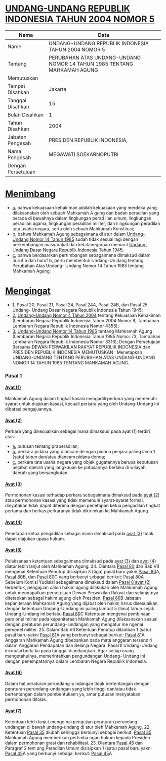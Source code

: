 # [UNDANG-UNDANG REPUBLIK INDONESIA TAHUN 2004 NOMOR 5](http://example.org/legal/peraturan/uu/2004/5)

| Nama | Data |
| ------ | ----- |
|Name|UNDANG-UNDANG REPUBLIK INDONESIA TAHUN 2004 NOMOR 5|
|Tentang| PERUBAHAN ATAS UNDANG-UNDANG NOMOR 14 TAHUN 1985 TENTANG MAHKAMAH AGUNG|
|Memutuskan||
|Tempat Disahkan|Jakarta|
|Tanggal Disahkan|15|
|Bulan Disahkan|1|
|Tahun Disahkan|2004|
|Jabatan Pengesah|PRESIDEN REPUBLIK INDONESIA,|
|Nama Pengesah|MEGAWATI SOEKARNOPUTRI|
|Dengan Persetujuan||
# [Menimbang](http://example.org/legal/peraturan/uu/2004/5/menimbang)

* [a.](http://example.org/legal/peraturan/uu/2004/5/menimbang/huruf/a) bahwa kekuasaan kehakiman adalah kekuasaan yang merdeka yang dilaksanakan oleh sebuah Mahkamah A gung dan badan peradilan yang berada di bawahnya dalam lingkungan perad ilan umum, lingkungan peradilan agama, lingkungan peradilan militer, dan li ngkungan peradilan tata usaha negara, serta oleh sebuah Mahkamah Konstitusi;
* [b.](http://example.org/legal/peraturan/uu/2004/5/menimbang/huruf/b) bahwa Mahkamah Agung sebagaimana di atur dalam [Undang-Undang Nomor 14 Tahun 1985](http://example.org/legal/peraturan/uu/1985/14) sudah tidak sesuai lagi dengan perkembangan masyarakat dan ketatanegaraan menurut [Undang-Undang Dasar Negara Republik Indonesia Tahun 1945](http://example.org/legal/peraturan/uu);
* [c.](http://example.org/legal/peraturan/uu/2004/5/menimbang/huruf/c) bahwa berdasarkan pertimbangan sebagaimana dimaksud dalam huruf a dan huruf b, perlu membentuk Undang-Un dang tentang Perubahan Atas Undang- Undang Nomor 14 Tahun 1985 tentang Mahkamah Agung;
# [Mengingat](http://example.org/legal/peraturan/uu/2004/5/mengingat)

* [1.](http://example.org/legal/peraturan/uu/2004/5/mengingat/huruf/0001) Pasal 20, Pasal 21, Pasal 24, Pasal 24A, Pasal 24B, dan Pasal 25 Undang- Undang Dasar Negara Republik Indonesia Tahun 1945;
* [2.](http://example.org/legal/peraturan/uu/2004/5/mengingat/huruf/0002) [Undang-Undang Nomor 4 Tahun 2004](http://example.org/legal/peraturan/uu/2004/4) tentang Kekuasaan Kehakiman (Lembaran Negara Republik Indonesia Tahun 2004 Nomor 8, Tambahan Lembaran Negara Republik Indonesia Nomor 4358);
* [3.](http://example.org/legal/peraturan/uu/2004/5/mengingat/huruf/0003) [Undang-Undang Nomor 14 Tahun 1985](http://example.org/legal/peraturan/uu/1985/14) tentang Mahkamah Agung (Lembaran Negara Republik Indonesia Tahun 1985 Nomor 73, Tambahan Lembaran Negara Republik Indonesia Nomor 3316); Dengan Persetujuan Bersama DEWAN PERWAKILAN RAKYAT REPUBLIK INDONESIA dan PRESIDEN REPUBLIK INDONESIA MEMUTUSKAN : Menetapkan : UNDANG-UNDANG TENTANG PERUBAHAN ATAS UNDANG-UNDANG NOMOR 14 TAHUN 1985 TENTANG MAHKAMAH AGUNG.

### [Pasal 1](http://example.org/legal/peraturan/uu/2004/5/pasal/0001)

#### [Ayat (1)](http://example.org/legal/peraturan/uu/2004/5/pasal/0001/versi/20040115/ayat/0001)
Mahkamah Agung dalam tingkat kasasi mengadili perkara yang memenuhi syarat untuk diajukan kasasi, kecuali perkara yang oleh Undang-Undang ini dibatasi pengajuannya.

#### [Ayat (2)](http://example.org/legal/peraturan/uu/2004/5/pasal/0001/versi/20040115/ayat/0002)
Perkara yang dikecualikan sebagai mana dimaksud pada ayat (1) terdiri atas:
* [a.](http://example.org/legal/peraturan/uu/2004/5/pasal/0001/versi/20040115/ayat/0002/huruf/a) putusan tentang praperadilan;
* [b.](http://example.org/legal/peraturan/uu/2004/5/pasal/0001/versi/20040115/ayat/0002/huruf/b) perkara pidana yang diancam de ngan pidana penjara paling lama 1 (satu) tahun dan/atau diancam pidana denda;
* [c.](http://example.org/legal/peraturan/uu/2004/5/pasal/0001/versi/20040115/ayat/0002/huruf/c) perkara tata usaha negara yang objek gugatannya berupa keputusan pejabat daerah yang jangkauan ke putusannya berlaku di wilayah daerah yang bersangkutan.

#### [Ayat (3)](http://example.org/legal/peraturan/uu/2004/5/pasal/0001/versi/20040115/ayat/0003)
Permohonan kasasi terhadap perkara sebagaimana dimaksud pada [ayat (2)](http://example.org/legal/peraturan/uu/2004/5/pasal/0001/versi/20040115/ayat/0002) atau permohonan kasasi yang tidak memenuhi syarat-syarat formal, dinyatakan tidak dapat diterima dengan penetapan ketua pengadilan tingkat pertama dan berkas perkaranya tidak dikirimkan ke Mahkamah Agung.

#### [Ayat (4)](http://example.org/legal/peraturan/uu/2004/5/pasal/0001/versi/20040115/ayat/0004)
Penetapan ketua pengadilan sebagai mana dimaksud pada [ayat (3)](http://example.org/legal/peraturan/uu/2004/5/pasal/0001/versi/20040115/ayat/0003) tidak dapat diajukan upaya hukum.

#### [Ayat (5)](http://example.org/legal/peraturan/uu/2004/5/pasal/0001/versi/20040115/ayat/0005)
Pelaksanaan ketentuan sebagaimana dimaksud pada [ayat (3)](http://example.org/legal/peraturan/uu/2004/5/pasal/0001/versi/20040115/ayat/0003) dan [ayat (4)](http://example.org/legal/peraturan/uu/2004/5/pasal/0001/versi/20040115/ayat/0004) diatur lebih lanjut oleh Mahkamah Agung. 24. Diantara [Pasal 80](http://example.org/legal/peraturan/uu/2004/5/pasal/0080) dan Bab VII mengenai Ketentuan Penutup disisipkan 3 (tiga) pasal baru yakni [Pasal 80](http://example.org/legal/peraturan/uu/2004/5/pasal/0080)A, [Pasal 80](http://example.org/legal/peraturan/uu/2004/5/pasal/0080)B, dan [Pasal 80](http://example.org/legal/peraturan/uu/2004/5/pasal/0080)C yang berbunyi sebagai berikut: [Pasal 80](http://example.org/legal/peraturan/uu/2004/5/pasal/0080)A Sebelum Komisi Yudisial sebagaimana dimaksud dalam [Pasal 8 ayat (2)](http://example.org/legal/peraturan/uu/2004/5/pasal/0001/versi/20040115/ayat/0002) terbentuk, pengajuan calon hakim agung dilakukan oleh Mahkamah Agung untuk mendapatkan persetujuan Dewan Perwakilan Rakyat dan selanjutnya ditetapkan sebagai hakim agung oleh Presiden. [Pasal 80](http://example.org/legal/peraturan/uu/2004/5/pasal/0080)B Jabatan kepaniteraan Mahkamah Agung yang dijabat oleh hakim harus disesuaikan dengan ketentuan Undang-U ndang ini paling lambat 5 (lima) tahun sejak Undang-Undang ini berlaku [Pasal 80](http://example.org/legal/peraturan/uu/2004/5/pasal/0080)C Ketentuan mengenai pembinaan pers onel militer pada kepaniteraan Mahkamah Agung dilaksanakan sesuai dengan peraturan perundang- undangan yang mengatur me ngenai personel militer. 25. Dalam Bab VII Ketentuan Penutup ditambah 1 (satu) pasal baru yakni [Pasal 81](http://example.org/legal/peraturan/uu/2004/5/pasal/0081)A yang berbunyi sebagai berikut: [Pasal 81](http://example.org/legal/peraturan/uu/2004/5/pasal/0081)A Anggaran Mahkamah Agung dibebankan pada mata anggaran tersendiri dalam Anggaran Pendapatan dan Belanja Negara. Pasal II Undang-Undang ini mulai berla ku pada tanggal diundangkan. Agar setiap orang mengetahuinya, memerintahkan pengundangan Undang- Undang ini dengan penempatannya dalam Lembaran Negara Republik Indonesia.

#### [Ayat (6)](http://example.org/legal/peraturan/uu/2004/5/pasal/0001/versi/20040115/ayat/0006)
Dalam hal peraturan perundang-u ndangan tidak bertentangan dengan peraturan perundang-undangan yang lebih tinggi dan/atau tidak bertentangan dalam pembentukann ya, amar putusan menyatakan permohonan ditolak.

#### [Ayat (7)](http://example.org/legal/peraturan/uu/2004/5/pasal/0001/versi/20040115/ayat/0007)
Ketentuan lebih lanjut menge nai pengujian peraturan perundang- undangan di bawah undang-undang di atur oleh Mahkamah Agung. 22. Ketentuan [Pasal 35](http://example.org/legal/peraturan/uu/2004/5/pasal/0035) diubah sehingga berbunyi sebagai berikut: [Pasal 35](http://example.org/legal/peraturan/uu/2004/5/pasal/0035) Mahkamah Agung memberikan pertimba ngan hukum kepada Presiden dalam permohonan grasi dan rehabilitasi. 23. Diantara [Pasal 45](http://example.org/legal/peraturan/uu/2004/5/pasal/0045) dan Paragraf 2 tent ang Peradilan Umum disisipkan 1 (satu) pasal baru yakni [Pasal 45](http://example.org/legal/peraturan/uu/2004/5/pasal/0045)A yang berbunyi sebagai berikut: [Pasal 45](http://example.org/legal/peraturan/uu/2004/5/pasal/0045)A
